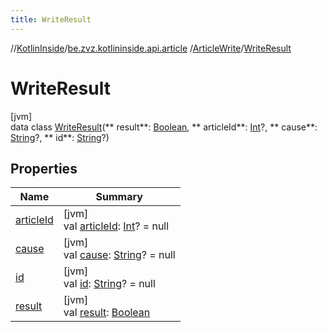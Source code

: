 ```yaml
---
title: WriteResult
---
```

//[KotlinInside](../../../../index.html)/[be.zvz.kotlininside.api.article](../../index.html)
/[ArticleWrite](../index.html)/[WriteResult](index.html)

# WriteResult

[jvm]\
data class [WriteResult](index.html)(**
result**: [Boolean](https://kotlinlang.org/api/latest/jvm/stdlib/kotlin/-boolean/index.html), **
articleId**: [Int](https://kotlinlang.org/api/latest/jvm/stdlib/kotlin/-int/index.html)?, **
cause**: [String](https://kotlinlang.org/api/latest/jvm/stdlib/kotlin/-string/index.html)?, **
id**: [String](https://kotlinlang.org/api/latest/jvm/stdlib/kotlin/-string/index.html)?)

## Properties

| Name | Summary |
|---|---|
| [articleId](article-id.html) | [jvm]<br>val [articleId](article-id.html): [Int](https://kotlinlang.org/api/latest/jvm/stdlib/kotlin/-int/index.html)? = null |
| [cause](cause.html) | [jvm]<br>val [cause](cause.html): [String](https://kotlinlang.org/api/latest/jvm/stdlib/kotlin/-string/index.html)? = null |
| [id](id.html) | [jvm]<br>val [id](id.html): [String](https://kotlinlang.org/api/latest/jvm/stdlib/kotlin/-string/index.html)? = null |
| [result](result.html) | [jvm]<br>val [result](result.html): [Boolean](https://kotlinlang.org/api/latest/jvm/stdlib/kotlin/-boolean/index.html) |

